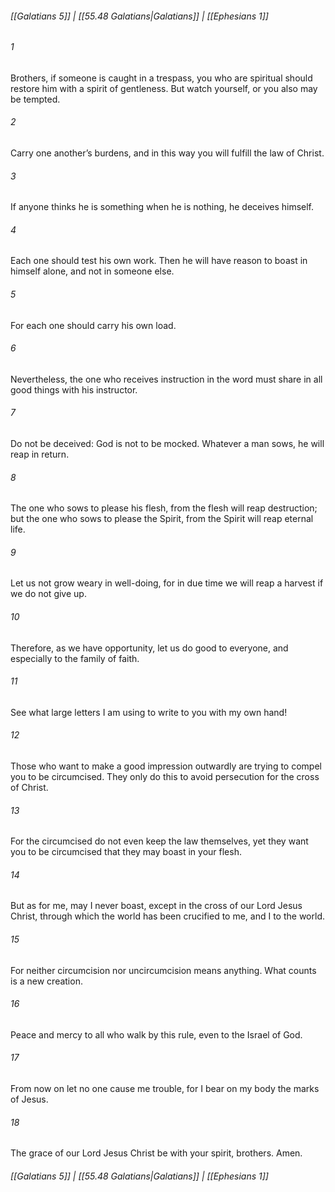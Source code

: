 
###### [[Galatians 5]] | [[55.48 Galatians|Galatians]] | [[Ephesians 1]]

###### 1
Brothers, if someone is caught in a trespass, you who are spiritual should restore him with a spirit of gentleness. But watch yourself, or you also may be tempted.
###### 2
Carry one another’s burdens, and in this way you will fulfill the law of Christ.
###### 3
If anyone thinks he is something when he is nothing, he deceives himself.
###### 4
Each one should test his own work. Then he will have reason to boast in himself alone, and not in someone else.
###### 5
For each one should carry his own load.
###### 6
Nevertheless, the one who receives instruction in the word must share in all good things with his instructor.
###### 7
Do not be deceived: God is not to be mocked. Whatever a man sows, he will reap in return.
###### 8
The one who sows to please his flesh, from the flesh will reap destruction; but the one who sows to please the Spirit, from the Spirit will reap eternal life.
###### 9
Let us not grow weary in well-doing, for in due time we will reap a harvest if we do not give up.
###### 10
Therefore, as we have opportunity, let us do good to everyone, and especially to the family of faith.
###### 11
See what large letters I am using to write to you with my own hand!
###### 12
Those who want to make a good impression outwardly are trying to compel you to be circumcised. They only do this to avoid persecution for the cross of Christ.
###### 13
For the circumcised do not even keep the law themselves, yet they want you to be circumcised that they may boast in your flesh.
###### 14
But as for me, may I never boast, except in the cross of our Lord Jesus Christ, through which the world has been crucified to me, and I to the world.
###### 15
For neither circumcision nor uncircumcision means anything. What counts is a new creation.
###### 16
Peace and mercy to all who walk by this rule, even to the Israel of God.
###### 17
From now on let no one cause me trouble, for I bear on my body the marks of Jesus.
###### 18
The grace of our Lord Jesus Christ be with your spirit, brothers. Amen.

###### [[Galatians 5]] | [[55.48 Galatians|Galatians]] | [[Ephesians 1]]
